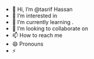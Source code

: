 - 👋 Hi, I’m @tasrif Hassan
- 👀 I’m interested in 
- 🌱 I’m currently learning .
- 💞️ I’m looking to collaborate on 
- 📫 How to reach me
- 😄 Pronouns
- ⚡ 
  






